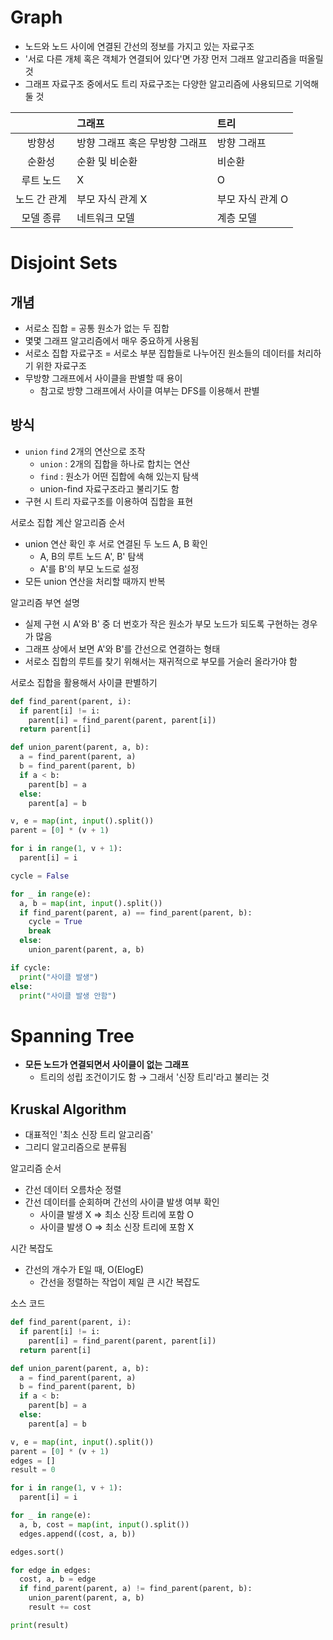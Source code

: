 # Graph

- 노드와 노드 사이에 연결된 간선의 정보를 가지고 있는 자료구조
- '서로 다른 개체 혹은 객체가 연결되어 있다'면 가장 먼저 그래프 알고리즘을 떠올릴 것
- 그래프 자료구조 중에서도 트리 자료구조는 다양한 알고리즘에 사용되므로 기억해둘 것

| | 그래프 | 트리 |
| :--: | :-- | :-- |
| 방향성 | 방향 그래프 혹은 무방향 그래프 | 방향 그래프 |
| 순환성 | 순환 및 비순환 | 비순환 |
| 루트 노드 | X | O |
| 노드 간 관계 | 부모 자식 관계 X | 부모 자식 관계 O |
| 모델 종류 | 네트워크 모델 | 계층 모델 |

# Disjoint Sets

## 개념

- 서로소 집합 = 공통 원소가 없는 두 집합
- 몇몇 그래프 알고리즘에서 매우 중요하게 사용됨
- 서로소 집합 자료구조 = 서로소 부분 집합들로 나누어진 원소들의 데이터를 처리하기 위한 자료구조
- 무방향 그래프에서 사이클을 판별할 때 용이
  - 참고로 방향 그래프에서 사이클 여부는 DFS를 이용해서 판별

## 방식

- `union` `find` 2개의 연산으로 조작
  - `union` : 2개의 집합을 하나로 합치는 연산
  - `find` : 원소가 어떤 집합에 속해 있는지 탐색
  - union-find 자료구조라고 불리기도 함
- 구현 시 트리 자료구조를 이용하여 집합을 표현

서로소 집합 계산 알고리즘 순서

- union 연산 확인 후 서로 연결된 두 노드 A, B 확인
  - A, B의 루트 노드 A', B' 탐색
  - A'를 B'의 부모 노드로 설정
- 모든 union 연산을 처리할 때까지 반복

알고리즘 부연 설명

- 실제 구현 시 A'와 B' 중 더 번호가 작은 원소가 부모 노드가 되도록 구현하는 경우가 많음
- 그래프 상에서 보면 A'와 B'를 간선으로 연결하는 형태
- 서로소 집합의 루트를 찾기 위해서는 재귀적으로 부모를 거슬러 올라가야 함

서로소 집합을 활용해서 사이클 판별하기

```py
def find_parent(parent, i):
  if parent[i] != i:
    parent[i] = find_parent(parent, parent[i])
  return parent[i]

def union_parent(parent, a, b):
  a = find_parent(parent, a)
  b = find_parent(parent, b)
  if a < b:
    parent[b] = a
  else:
    parent[a] = b

v, e = map(int, input().split())
parent = [0] * (v + 1)

for i in range(1, v + 1):
  parent[i] = i

cycle = False

for _ in range(e):
  a, b = map(int, input().split())
  if find_parent(parent, a) == find_parent(parent, b):
    cycle = True
    break
  else:
    union_parent(parent, a, b)

if cycle:
  print("사이클 발생")
else:
  print("사이클 발생 안함")
```

# Spanning Tree

- **모든 노드가 연결되면서 사이클이 없는 그래프**
  - 트리의 성립 조건이기도 함 → 그래서 '신장 트리'라고 불리는 것

## Kruskal Algorithm

- 대표적인 '최소 신장 트리 알고리즘'
- 그리디 알고리즘으로 분류됨

알고리즘 순서

- 간선 데이터 오름차순 정렬
- 간선 데이터를 순회하며 간선의 사이클 발생 여부 확인
  - 사이클 발생 X ⇒ 최소 신장 트리에 포함 O
  - 사이클 발생 O ⇒ 최소 신장 트리에 포함 X

시간 복잡도

- 간선의 개수가 E일 때, O(ElogE)
  - 간선을 정렬하는 작업이 제일 큰 시간 복잡도

소스 코드

```py
def find_parent(parent, i):
  if parent[i] != i:
    parent[i] = find_parent(parent, parent[i])
  return parent[i]

def union_parent(parent, a, b):
  a = find_parent(parent, a)
  b = find_parent(parent, b)
  if a < b:
    parent[b] = a
  else:
    parent[a] = b

v, e = map(int, input().split())
parent = [0] * (v + 1)
edges = []
result = 0

for i in range(1, v + 1):
  parent[i] = i

for _ in range(e):
  a, b, cost = map(int, input().split())
  edges.append((cost, a, b))

edges.sort()

for edge in edges:
  cost, a, b = edge
  if find_parent(parent, a) != find_parent(parent, b):
    union_parent(parent, a, b)
    result += cost

print(result)
```
